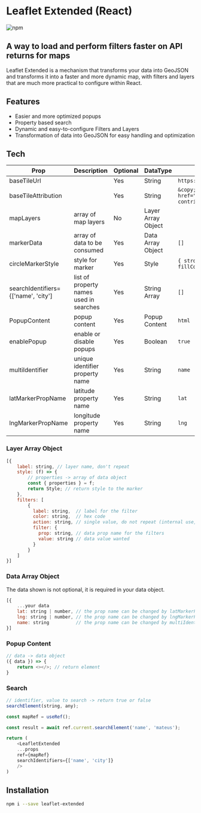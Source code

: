 # Leaflet Extended (React)
![npm](https://img.shields.io/npm/v/leaflet-extended?style=for-the-badge)
## A way to load and perform filters faster on API returns for maps

Leaflet Extended is a mechanism that transforms your data into GeoJSON and transforms it into a faster and more dynamic map, with filters and layers that are much more practical to configure within React.

## Features

- Easier and more optimized popups
- Property based search
- Dynamic and easy-to-configure Filters and Layers
- Transformation of data into GeoJSON for easy handling and optimization

## Tech

| Prop | Description | Optional | DataType | Default |
| ------ | ------ | ------ | ------ | ------ |
| baseTileUrl         |  | Yes | String | ```https://{s}.tile.openstreetmap.org/{z}/{x}/{y}.png``` |
| baseTileAttribution |  | Yes | String | ```&copy; <a href="https://www.openstreetmap.org/copyright">OpenStreetMap</a> contributors``` |
| mapLayers           | array of map layers | No | Layer Array Object | 
| markerData          | array of data to be consumed | Yes | Data Array Object | ```[]``` |
| circleMarkerStyle   | style for marker | Yes | Style | ```{ stroke: false, opacity: 1, fillOpacity: 1, radius: 8, fillColor: "#ff7800" }``` |
| searchIdentifiers={['name', 'city']   | list of property names used in searches | Yes | String Array | ```[]``` |
| PopupContent        | popup content | Yes | Popup Content | ```html``` |
| enablePopup         | enable or disable popups | Yes | Boolean | ```true``` |
| multiIdentifier     | unique identifier property name | Yes | String | ```name``` |
| latMarkerPropName   | latitude property name | Yes | String | ```lat``` |
| lngMarkerPropName   | longitude property name | Yes | String | ```lng``` |

### Layer Array Object
```js
[{
    label: string, // layer name, don't repeat
    style: (f) => {
        // properties -> array of data object
        const { properties } = f;
        return Style; // return style to the marker
    },
    filters: [
        {
          label: string,  // label for the filter
          color: string,  // hex code
          action: string, // single value, do not repeat (internal use, will be removed in the future)
          filter: { 
            prop: string, // data prop name for the filters
            value: string // data value wanted
          }
        }
    ]
}]
```

### Data Array Object
The data shown is not optional, it is required in your data object.
```js
[{
    ...your data
    lat: string | number, // the prop name can be changed by latMarkerPropName
    lng: string | number, // the prop name can be changed by lngMarkerPropName
    name: string          // the prop name can be changed by multiIdentifier
}]
```

### Popup Content
```js
// data -> data object
({ data }) => {
    return <></>; // return element
}
```

### Search
```js
// identifier, value to search -> return true or false
searchElement(string, any);
```
```js
const mapRef = useRef();

const result = await ref.current.searchElement('name', 'mateus');

return (
    <LeafletExtended
    ...props
    ref={mapRef}
    searchIdentifiers={['name', 'city']}
    />
)
```

## Installation

```sh
npm i --save leaflet-extended
```